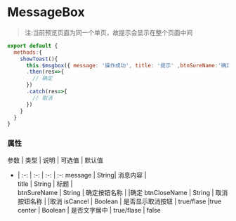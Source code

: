 # MessageBox

>注:当前预览页面为同一个单页，故提示会显示在整个页面中间


``` javascript 
export default {
  methods:{
    showToast(){
      this.$msgbox({ message: '操作成功', title: '提示' ,btnSureName:'确定',isCancel:true,center:true})
      .then(res=>{
        // 确定
      })
      .catch(res=>{
        // 取消
      })
    }
  }
}
```

### 属性

参数 | 类型 | 说明 | 可选值 | 默认值 
- | :-: | :-: | :-: | :-:
message | String| 消息内容 |  
title | String | 标题 |  
btnSureName | String | 确定按钮名称 |  |确定
btnCloseName | String | 取消按钮名称 |  |取消
isCancel | Boolean | 是否显示取消按钮 | true/flase |true
center | Boolean | 是否文字居中 | true/flase | false